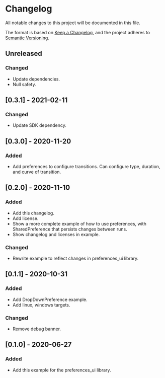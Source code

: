 # Changelog
All notable changes to this project will be documented in this file.

The format is based on [Keep a Changelog](https://keepachangelog.com/en/1.0.0/),
and the project adheres to [Semantic Versioning](https://semver.org/spec/v2.0.0.html).

## Unreleased
### Changed
 - Update dependencies.
 - Null safety.

## [0.3.1] - 2021-02-11
### Changed
 - Update SDK dependency.

## [0.3.0] - 2020-11-20
### Added
 - Add preferences to configure transitions. Can configure type, duration, and curve of transition.

## [0.2.0] - 2020-11-10
### Added
 - Add this changelog.
 - Add license.
 - Show a more complete example of how to use preferences, with SharedPreference that persists changes between runs.
 - Show changelog and licenses in example.
### Changed
 - Rewrite example to reflect changes in preferences_ui library.

## [0.1.1] - 2020-10-31
### Added
 - Add DropDownPreference example.
 - Add linux, windows targets.
### Changed
 - Remove debug banner.

## [0.1.0] - 2020-06-27
### Added
 - Add this example for the preferences_ui library.
